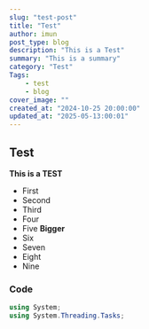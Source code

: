 ```yaml
---
slug: "test-post"
title: "Test"
author: imun
post_type: blog
description: "This is a Test"
summary: "This is a summary"
category: "Test"
Tags:
    - test
    - blog
cover_image: ""
created_at: "2024-10-25 20:00:00"
updated_at: "2025-05-13:00:01"
---
```

## Test

**This is a TEST**

- First
- Second
- Third
- Four
- Five **Bigger** 
- Six
- Seven
- Eight
- Nine


### Code

```cs
using System;
using System.Threading.Tasks;
```

